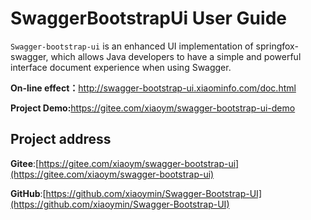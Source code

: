 # SwaggerBootstrapUi User Guide

`Swagger-bootstrap-ui` is an enhanced UI implementation of springfox-swagger, which allows Java developers to have a simple and powerful interface document experience when using Swagger.

**On-line effect：**<http://swagger-bootstrap-ui.xiaominfo.com/doc.html>

**Project Demo:**<https://gitee.com/xiaoym/swagger-bootstrap-ui-demo>

## Project address

**Gitee**:[https://gitee.com/xiaoym/swagger-bootstrap-ui](https://gitee.com/xiaoym/swagger-bootstrap-ui)

**GitHub**:[https://github.com/xiaoymin/Swagger-Bootstrap-UI](https://github.com/xiaoymin/Swagger-Bootstrap-UI)
